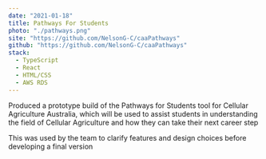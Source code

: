 ```yaml
---
date: "2021-01-18"
title: Pathways For Students
photo: "./pathways.png"
site: "https://github.com/NelsonG-C/caaPathways"
github: "https://github.com/NelsonG-C/caaPathways"
stack:
  - TypeScript
  - React
  - HTML/CSS
  - AWS RDS
---
```


Produced a prototype build of the Pathways for Students tool for Cellular Agriculture Australia, which will be used to assist students in understanding the field of Cellular Agriculture and how they can take their next career step

This was used by the team to clarify features and design choices before developing a final version
